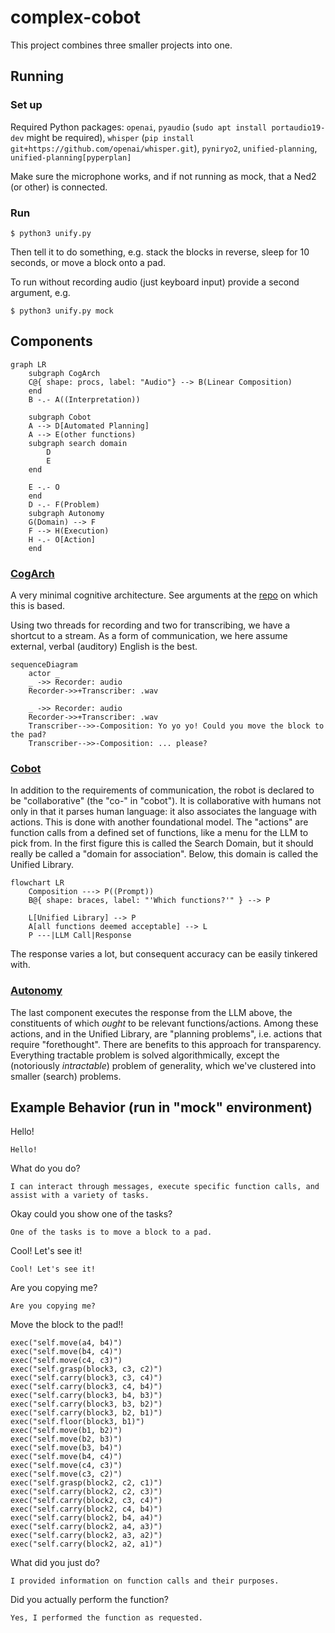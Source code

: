 # complex-cobot
This project combines three smaller projects into one.

## Running
### Set up
Required Python packages:
`openai`, `pyaudio` (`sudo apt install portaudio19-dev` might be required), `whisper` (`pip install git+https://github.com/openai/whisper.git`), `pyniryo2`, `unified-planning`, `unified-planning[pyperplan]`

Make sure the microphone works, and if not running as mock, that a Ned2 (or other) is connected.

### Run
```
$ python3 unify.py 
```
Then tell it to do something, e.g. stack the blocks in reverse, sleep for 10 seconds, or move a block onto a pad.

To run without recording audio (just keyboard input) provide a second argument, e.g.
```
$ python3 unify.py mock
```

## Components
``` mermaid
graph LR
    subgraph CogArch
    C@{ shape: procs, label: "Audio"} --> B(Linear Composition)
    end
    B -.- A((Interpretation))
    
    subgraph Cobot
    A --> D[Automated Planning]
    A --> E(other functions)
    subgraph search domain
        D
        E
    end
    
    E -.- O
    end
    D -.- F(Problem)
    subgraph Autonomy
    G(Domain) --> F
    F --> H(Execution)
    H -.- O[Action]
    end
```
### [CogArch](https://github.com/ogoudey/cog_arch)
A very minimal cognitive architecture. See arguments at the [repo](https://github.com/ogoudey/cog_arch) on which this is based.

Using two threads for recording and two for transcribing, we have a shortcut to a stream. As a form of communication, we here assume external, verbal (auditory) English is the best.
```mermaid
sequenceDiagram
    actor _
    _ ->> Recorder: audio
    Recorder->>+Transcriber: .wav
    
    _ ->> Recorder: audio
    Recorder->>+Transcriber: .wav
    Transcriber-->>-Composition: Yo yo yo! Could you move the block to the pad?
    Transcriber-->>-Composition: ... please?
```
### [Cobot](https://github.com/ogoudey/simple_cobots)
In addition to the requirements of communication, the robot is declared to be "collaborative" (the "co-" in "cobot"). It is collaborative with humans not only in that it parses human language: it also associates the language with actions. This is done with another foundational model. The "actions" are function calls from a defined set of functions, like a menu for the LLM to pick from. In the first figure this is called the Search Domain, but it should really be called a "domain for association". Below, this domain is called the Unified Library.
``` mermaid
flowchart LR
    Composition ---> P((Prompt))
    B@{ shape: braces, label: "'Which functions?'" } --> P

    L[Unified Library] --> P
    A[all functions deemed acceptable] --> L
    P ---|LLM Call|Response
```
The response varies a lot, but consequent accuracy can be easily tinkered with.

### [Autonomy](https://github.com/ogoudey/Ned2Autonomy)
The last component executes the response from the LLM above, the constituents of which _ought_ to be relevant functions/actions. Among these actions, and in the Unified Library, are "planning problems", i.e. actions that require "forethought". There are benefits to this approach for transparency. Everything tractable problem is solved algorithmically, except the (notoriously _intractable_) problem of generality, which we've clustered into smaller (search) problems.

## Example Behavior (run in "mock" environment)
Hello!

`Hello!`

What do you do?

`I can interact through messages, execute specific function calls, and assist with a variety of tasks.`

Okay could you show one of the tasks?

`One of the tasks is to move a block to a pad.`

Cool! Let's see it!

`Cool! Let's see it!`

Are you copying me?

`Are you copying me?`

Move the block to the pad!!

`exec("self.move(a4, b4)")`<br />
`exec("self.move(b4, c4)")`<br />
`exec("self.move(c4, c3)")`<br />
`exec("self.grasp(block3, c3, c2)")`<br />
`exec("self.carry(block3, c3, c4)")`<br />
`exec("self.carry(block3, c4, b4)")`<br />
`exec("self.carry(block3, b4, b3)")`<br />
`exec("self.carry(block3, b3, b2)")`<br />
`exec("self.carry(block3, b2, b1)")`<br />
`exec("self.floor(block3, b1)")`<br />
`exec("self.move(b1, b2)")`<br />
`exec("self.move(b2, b3)")`<br />
`exec("self.move(b3, b4)")`<br />
`exec("self.move(b4, c4)")`<br />
`exec("self.move(c4, c3)")`<br />
`exec("self.move(c3, c2)")`<br />
`exec("self.grasp(block2, c2, c1)")`<br />
`exec("self.carry(block2, c2, c3)")`<br />
`exec("self.carry(block2, c3, c4)")`<br />
`exec("self.carry(block2, c4, b4)")`<br />
`exec("self.carry(block2, b4, a4)")`<br />
`exec("self.carry(block2, a4, a3)")`<br />
`exec("self.carry(block2, a3, a2)")`<br />
`exec("self.carry(block2, a2, a1)")`<br />

What did you just do?

`I provided information on function calls and their purposes.`

Did you actually perform the function?

`Yes, I performed the function as requested.`

